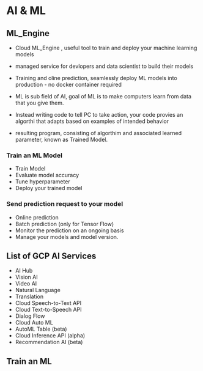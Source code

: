 # AI & ML 

## ML_Engine
- Cloud ML_Engine , useful tool to train and deploy your machine learning models
- managed service for devlopers and data scientist to build their models
- Training and oline prediction, seamlessly deploy ML models into production - no docker container required

- ML is sub field of AI, goal of ML is to make computers learn from data that you give them.
- Instead writing code to tell PC to take action, your code provies an algorthi that adapts based on examples of intended behavior 
- resulting program, consisting of algorthim and associated learned parameter, known as Trained Model.


### Train an ML Model 
- Train Model
- Evaluate model accuracy
- Tune hyperparameter
- Deploy your trained model

### Send prediction request to your model
- Online prediction
- Batch prediction (only for Tensor Flow)
- Monitor the prediction on an ongoing basis
- Manage your models and model version.

## List of GCP AI Services
- AI Hub
- Vision AI 
- Video AI 
- Natural Language
- Translation 
- Cloud Speech-to-Text API 
- Cloud Text-to-Speech API 
- Dialog Flow
- Cloud Auto ML 
- AutoML Table (beta)
- Cloud Inference API (alpha)
- Recommendation AI (beta)

## Train an ML 
